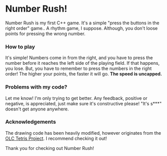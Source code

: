 # Number Rush!
Number Rush is my first C++ game. It's a simple "press the buttons in the right order" game.. A rhythm game, I suppose. Although, you don't loose points for pressing the wrong number.

### How to play
It's simple! Numbers come in from the right, and you have to press the number before it reaches the left side of the playing field. If that happens, you lose.
But, you have to remember to press the numbers in the right order!
The higher your points, the faster it will go. **The speed is uncapped.**

### Problems with my code?
Let me know! I'm only trying to get better. Any feedback, positive or negative, is appreciated, just make sure it's constructive please! "It's s***" doesn't get anyone anywhere.

### Acknowledgements
The drawing code has been heavily modified, however originates from the [OLC Tetris Project](https://github.com/OneLoneCoder/videos/blob/master/OneLoneCoder_Tetris.cpp). I recommend checking it out!

Thank you for checking out Number Rush!
